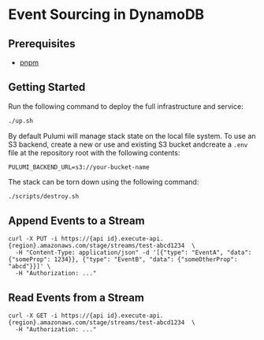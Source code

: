 # Event Sourcing in DynamoDB

## Prerequisites

- [pnpm](https://pnpm.io/)

## Getting Started

Run the following command to deploy the full infrastructure and service:

```bash
./up.sh
```

By default Pulumi will manage stack state on the local file system. To use an S3 backend,
create a new or use and existing S3 bucket andcreate a `.env` file at the repository root
with the following contents:

```
PULUMI_BACKEND_URL=s3://your-bucket-name
```

The stack can be torn down using the following command:

```bash
./scripts/destroy.sh
```

## Append Events to a Stream

```
curl -X PUT -i https://{api id}.execute-api.{region}.amazonaws.com/stage/streams/test-abcd1234  \
  -H "Content-Type: application/json" -d '[{"type": "EventA", "data": {"someProp": 1234}}, {"type": "EventB", "data": {"someOtherProp": "abcd"}}]' \
  -H "Authorization: ..."
```

## Read Events from a Stream

```
curl -X GET -i https://{api id}.execute-api.{region}.amazonaws.com/stage/streams/test-abcd1234  \
  -H "Authorization: ..."
```
